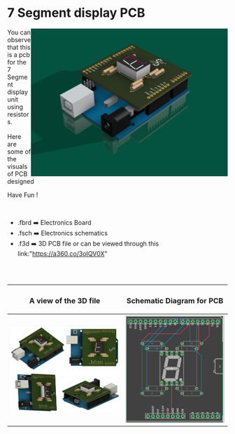


<h1>7 Segment display PCB</h1>

<div>
   <img width=450 align=right src="https://github.com/Electroversity/Electroverse/blob/main/PCB%20Designs/16-7%20segment%20display/7-segment%20v1.png"/>
   <p>You can observe that this is a pcb for the 7 Segment display unit using resistors.<br><br>Here are some of the visuals of PCB designed<br>
        
   Have Fun !
  </p>
<br>

   - .fbrd ➡️ Electronics Board
   - .fsch ➡️ Electronics schematics
   - .f3d  ➡️ 3D PCB file or can be viewed through this link:"https://a360.co/3oIQV0X"
   
<br> <br>  
<div align=center>
   
| <h3>A view of the 3D file</h2> | <h3>Schematic Diagram for PCB</h3> |      
| --- | --- |
| <img width=800 align=center src="https://github.com/Electroversity/Electroverse/blob/main/PCB%20Designs/16-7%20segment%20display/img1.png"/><br><img width=800 align=center src="https://github.com/Electroversity/Electroverse/blob/main/PCB%20Designs/16-7%20segment%20display/img2.png"/> |    <img width="600" src="https://github.com/Electroversity/Electroverse/blob/main/PCB%20Designs/16-7%20segment%20display/schematics.png"> | 
 
</div>

 


